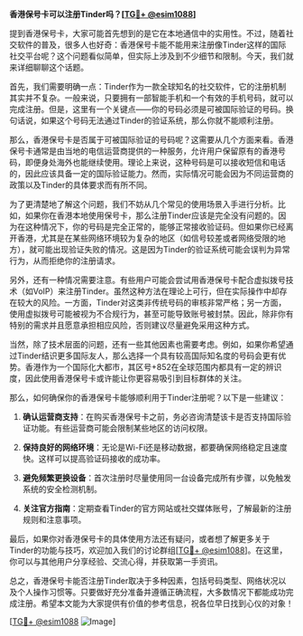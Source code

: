 **香港保号卡可以注册Tinder吗？[[TG💪+ @esim1088](https://t.me/s/esim1088)]**

提到香港保号卡，大家可能首先想到的是它在本地通信中的实用性。不过，随着社交软件的普及，很多人也好奇：香港保号卡能不能用来注册像Tinder这样的国际社交平台呢？这个问题看似简单，但实际上涉及到不少细节和限制。今天，我们就来详细聊聊这个话题。

首先，我们需要明确一点：Tinder作为一款全球知名的社交软件，它的注册机制其实并不复杂。一般来说，只要拥有一部智能手机和一个有效的手机号码，就可以完成注册。但是，这里有一个关键点——你的号码必须是可被国际验证的号码。换句话说，如果这个号码无法通过Tinder的验证系统，那么你就不能顺利注册。

那么，香港保号卡是否属于可被国际验证的号码呢？这需要从几个方面来看。香港保号卡通常是由当地的电信运营商提供的一种服务，允许用户保留原有的香港号码，即便身处海外也能继续使用。理论上来说，这种号码是可以接收短信和电话的，因此应该具备一定的国际验证能力。然而，实际情况可能会因为不同运营商的政策以及Tinder的具体要求而有所不同。

为了更清楚地了解这个问题，我们不妨从几个常见的使用场景入手进行分析。比如，如果你在香港本地使用保号卡，那么注册Tinder应该是完全没有问题的。因为在这种情况下，你的号码是完全正常的，能够正常接收验证码。但如果你已经离开香港，尤其是在某些网络环境较为复杂的地区（如信号较差或者网络受限的地方），就可能出现验证失败的情况。这是因为Tinder的验证系统可能会误判为异常行为，从而拒绝你的注册请求。

另外，还有一种情况需要注意。有些用户可能会尝试用香港保号卡配合虚拟拨号技术（如VoIP）来注册Tinder。虽然这种方法在理论上可行，但在实际操作中却存在较大的风险。一方面，Tinder对这类非传统号码的审核非常严格；另一方面，使用虚拟拨号可能被视为不合规行为，甚至可能导致账号被封禁。因此，除非你有特别的需求并且愿意承担相应风险，否则建议尽量避免采用这种方式。

当然，除了技术层面的问题，还有一些其他因素也需要考虑。例如，如果你希望通过Tinder结识更多国际友人，那么选择一个具有较高国际知名度的号码会更有优势。香港作为一个国际化大都市，其区号+852在全球范围内都具有一定的辨识度，因此使用香港保号卡或许能让你更容易吸引到目标群体的关注。

那么，如何确保你的香港保号卡能够顺利用于Tinder注册呢？以下是一些建议：

1. **确认运营商支持**：在购买香港保号卡之前，务必咨询清楚该卡是否支持国际验证功能。有些运营商可能会限制某些地区的访问权限。
   
2. **保持良好的网络环境**：无论是Wi-Fi还是移动数据，都要确保网络稳定且速度快。这样可以提高验证码接收的成功率。

3. **避免频繁更换设备**：首次注册时尽量使用同一台设备完成所有步骤，以免触发系统的安全检测机制。

4. **关注官方指南**：定期查看Tinder的官方网站或社交媒体账号，了解最新的注册规则和注意事项。

最后，如果你对香港保号卡的具体使用方法还有疑问，或者想了解更多关于Tinder的功能与技巧，欢迎加入我们的讨论群组[[TG💪+ @esim1088](https://t.me/s/esim1088)]。在这里，你可以与其他用户分享经验、交流心得，并获取第一手资讯。

总之，香港保号卡能否注册Tinder取决于多种因素，包括号码类型、网络状况以及个人操作习惯等。只要做好充分准备并遵循正确流程，大多数情况下都能成功完成注册。希望本文能为大家提供有价值的参考信息，祝各位早日找到心仪的对象！

[[TG💪+ @esim1088](https://t.me/s/esim1088) ![Image](https://i.postimg.cc/4NQfJmqS/Snipaste-2025-05-13-00-14-12.png)]